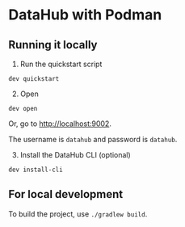 # DataHub with Podman

## Running it locally

1. Run the quickstart script

```
dev quickstart
```

2. Open

```
dev open
```

Or, go to [http://localhost:9002](http://localhost:9002).

The username is `datahub` and password is `datahub`.

3. Install the DataHub CLI (optional)

```
dev install-cli
```

## For local development

To build the project, use `./gradlew build`.
